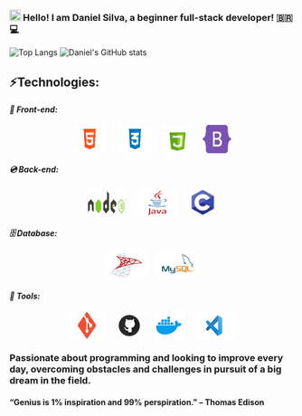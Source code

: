 ### <img height="20" src="https://raw.githubusercontent.com/iampavangandhi/iampavangandhi/master/gifs/Hi.gif" width="20px"> Hello! I am Daniel Silva, a beginner full-stack developer! 🇧🇷💻
 
![Top Langs](https://raw.githubusercontent.com/MicaelliMedeiros/micaellimedeiros/master/image/computer-illustration.png)
![Daniel's GitHub stats](https://github-readme-stats.vercel.app/api?username=danielprogram08&show_icons=true&theme=tokyonight)

## ⚡️Technologies:

#### _**📀 Front-end:**_
<div style="display: flex; justify-content: center; align-items: center; gap: 20px; margin: auto;">
    <img id="HTML" src="./LogoTechnology/HTML-5.png" width="60" height="50">
    <img id="CSS" src="./LogoTechnology/CSS-3.png" width="60" height="50">
    <img id="JS" src="./LogoTechnology/JS.png" width="50" height="50">
    <img id="BOOTSTRAP" src="./LogoTechnology/BOOTSTRAP.png" width="50" height="50">
</div>

#### _**💿 Back-end:**_

<div style="display: flex; justify-content: center; align-items: center; gap: 20px; margin: auto;">
    <img id="NODE" src="./LogoTechnology/NODE.png" width="70" height="50">
    <img id="JAVA" src="./LogoTechnology/JAVA.png" width="70" height="50">
    <img id="C" src="./LogoTechnology/C.png" width="50" height="50">
</div>

#### _**🗄 Database:**_

<div style="display: flex; justify-content: center; align-items: center; gap: 20px; margin: auto;">
    <img id="SQL-SERVER" src="./LogoTechnology/SQL-SERVER.png" width="70" height="50">
    <img id="MYSQL" src="./LogoTechnology/MYSQL.png" width="70" height="50">
</div>

#### _**💼 Tools:**_

<div style="display: flex; justify-content: center; align-items: center; gap: 20px; margin: auto;">
    <img id="GIT" src="./LogoTechnology/GIT.png" width="60" height="50">
    <img id="GITHUB" src="./LogoTechnology/GITHUB.png" width="50" height="50">
    <img id="DOCKER" src="./LogoTechnology/DOCKER.png" width="50" height="50">
    <img id="VSCODE" src="./LogoTechnology/VSCODE.png" width="70" height="50">
</div>

### Passionate about programming and looking to improve every day, overcoming obstacles and challenges in pursuit of a big dream in the field. 
#### “Genius is 1% inspiration and 99% perspiration.” – Thomas Edison
